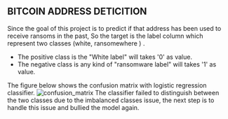 ## BITCOIN ADDRESS DETICITION 

Since the goal of this project is to predict if that address has been used to receive ransoms in the past, So the target is the label column which represent two classes (white, ransomewhere ) . 
- The positive class is the "White label" will takes '0' as value.              
- The negative class is any kind of "ransomware label" will takes '1' as value.

The figure below shows the confusion matrix with logistic regression classifier.
![confusion_matrix](https://user-images.githubusercontent.com/36573740/140067750-e29ce99d-24d8-4402-9a38-632a1e902c2f.jpg)
The classifier failed to distinguish between the two classes due to the imbalanced classes issue, the next step is to handle this issue and bullied the model again.
